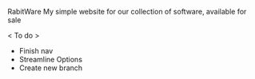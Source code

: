 RabitWare
My simple website for our collection of software, available for sale

< To do >
- Finish nav
- Streamline Options
- Create new branch